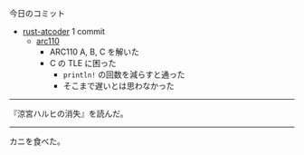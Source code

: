今日のコミット

- [rust-atcoder](https://github.com/bouzuya/rust-atcoder) 1 commit
  - [arc110](https://github.com/bouzuya/rust-atcoder/commit/0b2070b864b66a9ab278e9aea34e1749ae3a8d6f)
    - ARC110 A, B, C を解いた
    - C の TLE に困った
      - `println!` の回数を減らすと通った
      - そこまで遅いとは思わなかった

---

『涼宮ハルヒの消失』を読んだ。

---

カニを食べた。
